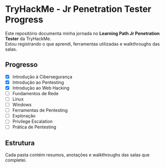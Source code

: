 # TryHackMe - Jr Penetration Tester Progress

Este repositório documenta minha jornada no **Learning Path Jr Penetration Tester** da TryHackMe.  
Estou registrando o que aprendi, ferramentas utilizadas e walkthroughs das salas.

## Progresso
- [x] Introdução à Cibersegurança
- [x] Introdução ao Pentesting
- [x] Introdução ao Web Hacking
- [ ] Fundamentos de Rede
- [ ] Linux
- [ ] Windows
- [ ] Ferramentas de Pentesting
- [ ] Exploração
- [ ] Privilege Escalation
- [ ] Prática de Pentesting

## Estrutura
Cada pasta contém resumos, anotações e walkthroughs das salas que completei.
